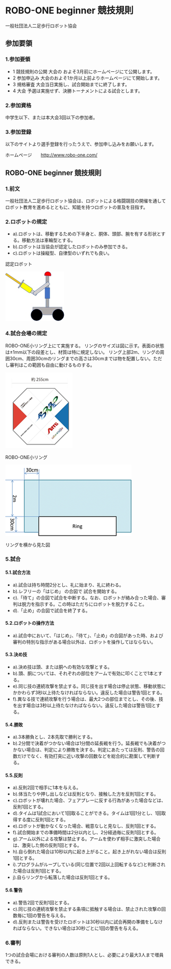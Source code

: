 # ROBO-ONE beginner 競技規則   
一般社団法人二足歩行ロボット協会
 
## 参加要領

### 1.参加要領

- 1 競技規則の公開
大会の およそ3月前にホームページにて公開します。
- 2 参加申込み
大会のおよそ1か月以上前よりホームページにて開始します。
- 3 規格審査
大会当日実施し、試合開始までに終了します。
- 4 大会
予選は実施せず、決勝トーナメントによる試合とします。

### 2.参加資格

中学生以下、または本大会3回以下の参加者。

### 3.参加登録

以下のサイトより選手登録を行ったうえで、参加申し込みをお願いします。

ホームページ　　http://www.robo-one.com/

## ROBO-ONE beginner 競技規則

### 1.前文

一般社団法人二足歩行ロボット協会は、ロボットによる格闘競技の開催を通してロボット教育を進めるとともに、知能を持つロボットの普及を目指す。

### 2.ロボットの規定

- a).ロボットは、移動するための下半身と、胴体、頭部、腕を有する形状とする。移動方法は車輪型とする。
- b).ロボットは当協会が認定したロボットのみ参加できる。
- c).ロボットは操縦型、自律型のいずれでも良い。
   
認定ロボット

![robo](robo-ken_pic/robo.jpg)

### 4.試合会場の規定
ROBO-ONE小リング上にて実施する。
リングのサイズは図に示す。表面の状態は±1mm以下の段差とし、材質は特に規定しない。
リング上部2m、リングの周囲30cm、周囲30cmのリングまでの高さは30cmまでは物を配置しない。ただし審判はこの範囲も自由に動けるものする。

![ring](robo-ken_pic/ring.png)   　　　　　 

ROBO-ONE小リング

![side](robo-ken_pic/side.png)

リングを横から見た図

### 5.試合

#### 5.1.試合方法

- a).試合は持ち時間2分とし、礼に始まり、礼に終わる。
- b).レフリーの「はじめ」 の合図で 試合を開始する。
- c).「待て」の合図で試合を中断する。なお、ロボットが絡み合った場合、審判は脱力を指示する。この時はただちにロボットを脱力すること。
- d).「止め」の合図で試合を終了する。

#### 5.2.ロボットの操作方法

- a).試合中において、「はじめ」、「待て」、「止め」の合図があった時、および審判の特別な指示がある場合以外は、ロボットを操作してはならない。

#### 5.3.決め技
- a).決め技は頭、または胴への有効な攻撃とする。
- b).頭、胴については、それぞれの部位をアームで有効に叩くことで1本とする。
- e).同じ技の連続攻撃を禁止する。同じ技を出す場合は停止状態、移動状態にかかわらず3秒以上待たなければならない。違反した場合は警告1回とする。
- f).異なる技で連続攻撃を行う場合は、最大2つの部位までとし、その後、技を出す場合は3秒以上待たなければならない。違反した場合は警告1回とする。

#### 5.4.勝敗

- a).3本勝負とし、2本先取で勝利とする。
- b).2分間で決着がつかない場合は1分間の延長戦を行う。延長戦でも決着がつかない場合は、判定により勝敗を決する。判定にあたっては反則、警告の回数だけでなく、有効打突に近い攻撃の回数などを総合的に勘案して判断する。

#### 5.5.反則
- a).反則2回で相手に1本を与える。
- b).体当たりや押し出しなどは反則となり、接触した方を反則1回とする。
- c).ロボットが壊れた場合、フェアプレーに反する行為があった場合などは、反則1回とする。
- d).タイムは1試合において1回取ることができる。タイムは1回1分とし、1回取得する度に反則1回とする。
- e).ロボットが動かなくなった場合、戦意なしと見なし、反則1回とする。
- f).試合開始までの準備時間は2分以内とし、2分経過毎に反則1回とする。
- g).アーム以外による攻撃は禁止する。アームを使わず相手に激突した場合は、激突した側の反則1回とする。
- h).自ら倒れた場合は10秒以内に起き上がること。起き上がれない場合は反則1回とする。
- i).プログラムがループしている(同じ位置で2回以上回転するなど)と判断された場合は反則1回とする。
- j).自らリングから転落した場合は反則1回とする。

#### 5.6.警告
- a).警告2回で反則1回とする。
- c).同じ技の連続攻撃を禁止する条項に抵触する場合は、禁止された攻撃の回数毎に1回の警告を与える。
- d).反則または警告を受けたロボットは30秒以内に試合再開の準備をしなければならない。できない場合は30秒ごとに1回の警告を与える。

### 6.審判

1つの試合会場における審判の人数は原則1人とし、必要により最大3人まで増員できる。


